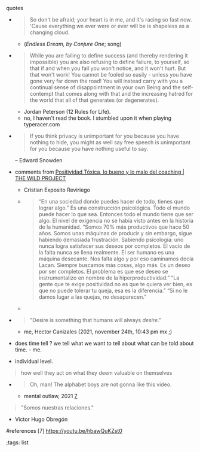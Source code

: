 quotes

- > So don't be afraid; your heart is in me, and it's racing so fast now. 
  > 'Cause everything we ever were or ever will be is shapeless as a changing cloud.

  - (*Endless Dream, by Conjure One*; song)
- > While you are failing to define success (and thereby rendering it 
  > impossible) you are also refusing to define failure, to yourself, so that
  > if and when you fail you won't notice, and it won't hurt. But that won't
  > work! You cannot be fooled so easily - unless you have gone very far down 
  > the road! You will instead carry with you a continual sense of 
  > disappointment in your own Being and the self-contempt that comes along 
  > with that and the increasing hatred for the world that all of that generates
  > (or degenerates).

  -	Jordan Peterson (12 Rules for Life).
  - no, I haven't read the book. I stumbled upon it when playing typeracer.com

- > If you think privacy is unimportant for you because you have nothing to
  > hide, you might as well say free speech is unimportant for you because you
  > have nothing useful to say.

  – Edward Snowden

- comments from [Positividad Tóxica, lo bueno y lo malo del coaching | THE WILD PROJECT](https://www.youtube.com/watch?v=P3RxGaw9buM)
	- Cristian Exposito Reviriego
	- >“En una sociedad donde puedes hacer de todo, tienes que lograr algo.”
	  > Es una construcción psicológica. Todo el mundo puede hacer lo que sea.
	  > Entonces todo el mundo tiene que ser algo.
	  > El nivel de exigencia no se había visto antes en la historia de la humanidad.
	  > “Somos 70% más productivos que hace 50 años. Somos unas máquinas de producir
	  > y sin embargo, sigue habiendo demasiada frustración. Sabiendo psicología:
	  > uno nunca logra satisfacer sus deseos por completos. El vacío de la falta
	  > nunca se llena realmente. El ser humano es una máquina desecante.
	  > Nos falta algo y por eso caminamos decía Lacan. Siempre buscamos más cosas, algo más.
	  > Es un deseo por ser completos.
	  > El problema es que ese deseo se instrumentalizo en nombre de la hiperproductividad.”
	  > “La gente que te exige positividad no es que te quiera ver bien, es que no puede tolerar tu queja, esa es la diferencia.”
	  > “Si no le damos lugar a las quejas, no desaparecen.”
	- 
- > "Desire is something that humans will always *desire*."

	- me, Hector Canizales (2021, november 24th, 10:43 pm mx ;)
- does time tell ? we tell what we want to tell about what can be told about time. - me.
-  individual level.
> how well they act on what they deem valuable on themselves


- > Oh, man! The alphabet boys are not gonna like this video.
  - mental outlaw, 2021 [7](#references)

> "Somos nuestras relaciones."
  - Victor Hugo Obregón


#references
[7] https://youtu.be/hbawQuKZst0

;tags: list
